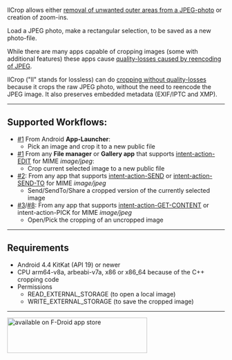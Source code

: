llCrop allows either [removal of unwanted outer areas from a JPEG-photo](https://en.wikipedia.org/wiki/Cropping_(image)) 
or creation of zoom-ins.

Load a JPEG photo, make a rectangular selection, to be saved as a new photo-file.

While there are many apps capable of cropping images (some with additional features) these apps cause [quality-losses caused by reencoding of JPEG](https://en.wikipedia.org/wiki/Lossy_compression).

llCrop ("ll" stands for lossless) can do [cropping without quality-losses](https://en.wikipedia.org/wiki/Lossy_compression#JPEG) because it crops the raw JPEG photo, without 
the need to reencode the JPEG image. It also preserves embedded metadata (EXIF/IPTC and XMP).

---

## Supported Workflows:

* [#1](https://github.com/k3b/LosslessJpgCrop/issues/1) From Android **App-Launcher**:
    * Pick an image and crop it to a new public file
* [#1](https://github.com/k3b/LosslessJpgCrop/issues/1) From any **File manager** or **Gallery app** that supports [intent-action-EDIT](https://developer.android.com/reference/android/content/Intent#ACTION_EDIT) for MIME *image/jpeg*:
	* Crop current selected image to a new public file
* [#2](https://github.com/k3b/LosslessJpgCrop/issues/2): From any app that supports [intent-action-SEND](https://developer.android.com/reference/android/content/Intent#ACTION_SEND) or [intent-action-SEND-TO](https://developer.android.com/reference/android/content/Intent#ACTION_SENDTO) for MIME *image/jpeg*
	* Send/SendTo/Share a cropped version of the currently selected image 
* [#3](https://github.com/k3b/LosslessJpgCrop/issues/3)/[#8](https://github.com/k3b/LosslessJpgCrop/issues/8): From any app that supports [intent-action-GET-CONTENT](https://developer.android.com/reference/android/content/Intent#ACTION_GET_CONTENT) or intent-action-PICK for MIME *image/jpeg*
	* Open/Pick the cropping of an uncropped image
  
---

## Requirements

* Android 4.4 KitKat (API 19) or newer
* CPU arm64-v8a, arbeabi-v7a, x86 or x86_64 because of the C++ cropping code
* Permissions
  * READ_EXTERNAL_STORAGE (to open a local image)
  * WRITE_EXTERNAL_STORAGE (to save the cropped image)

---

[<img src="https://github.com/k3b/APhotoManager/wiki/fdroid.png" alt="available on F-Droid app store" height="82" width="324">](https://f-droid.org/en/packages/de.k3b.android.lossless_jpg_crop)
